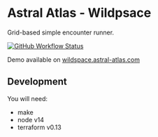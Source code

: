 # Astral Atlas - Wildpsace

Grid-based simple encounter runner.

[![GitHub Workflow Status](https://img.shields.io/github/workflow/status/astral-atlas/wildspace/Publish%20Wildspace%20Services)](https://wildspace.astral-atlas.com)

Demo available on [wildspace.astral-atlas.com](https://wildspace.astral-atlas.com)

## Development
You will need:
 - make
 - node v14
 - terraform v0.13